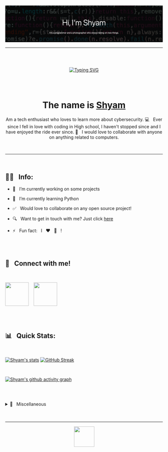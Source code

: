 <a name="top"></a>
<div align="center">

<!--  ![Shyam's card name](https://cardivo.vercel.app/api?name=Shyam&description=Programmer%20by%20day.%20Photographer%20by%20night.&image=https://avatars.githubusercontent.com/u/75221087&github=XShyam&site=xshyam.co&pattern=ticTacToe&backgroundColor=%23ecf0f1%&colorPattern=%23eaeaea)   -->

  <img src="https://raw.githubusercontent.com/XShyam/XShyam/main/bg.png" >
  
  
***
  
<br><br>
  
[![Typing SVG](https://readme-typing-svg.herokuapp.com?color=03FCB1&size=45&center=true&vCenter=true&width=800&height=100&lines=Hello+%F0%9F%91%8B;Namaste+%F0%9F%91%8B;Bonjour+%F0%9F%91%8B;Hola+%F0%9F%91%8B;Zdravstvuyte+%F0%9F%91%8B;N%C7%90n+h%C7%8Eo+%F0%9F%91%8B;Salve+%F0%9F%91%8B;Konnichiwa+%F0%9F%91%8B;Guten+Tag+%F0%9F%91%8B;Ol%C3%A1+%F0%9F%91%8B;Anyoung+haseyo+%F0%9F%91%8B;Asalaam+alaikum+%F0%9F%91%8B;Goddag+%F0%9F%91%8B;Shikamoo+%F0%9F%91%8B;Goedendag+%F0%9F%91%8B;Yassas+%F0%9F%91%8B;Dzie%C5%84+dobry+%F0%9F%91%8B;Selamat+siang+%F0%9F%91%8B;Merhaba+%F0%9F%91%8B;Shalom+%F0%9F%91%8B;God+dag+%F0%9F%91%8B)](https://git.io/typing-svg)

</div>

<br><br>

<div align="center">

<h1> The name is <a href="https://xshyam.co"> Shyam </a> </h1>

  Am a tech enthusiast who loves to learn more about cybersecurity. 💻  &nbsp; Ever since I fell in love with coding in High school, I haven't stopped since and I have enjoyed the ride ever since. 💫  &nbsp; I would love to collaborate with anyone on anything related to computers.
  
</div>  
  
<br> 

***

<br> 

<h2>  👨‍💻 &nbsp; Info: </h2>
<p align="left">

  - 🔭 &nbsp; I’m currently working on some projects  
  

- 🐍  &nbsp; I’m currently learning Python
  

- ✅ &nbsp; Would love to collaborate on any open source project! 
  

- 🔍 &nbsp; Want to get in touch with me? Just click <a href="https://xshyam.github.io/index.html#contact"> here </a>


- ⚡ &nbsp; Fun fact: &nbsp; I &nbsp; ❤️  &nbsp;  🐶  &nbsp;  !
  
  
  </p>
  
  <br> <br> 

<h2>  🤝 &nbsp; Connect with me! </h2>

<br>

<p align="left">     <a href="https://github.com/XShyam"><img src="https://cutt.ly/NnDF2lv" width="75px" height="75px"></a>
 &nbsp;&nbsp;             <a href="https://xshyam.co"><img src="https://cutt.ly/ln3acJ1" width="75px" height="75px" ></a>           </p>

  

<br><br>

<h2>  📊  &nbsp; Quick Stats:  </h2>

<br>

[![Shyam's stats](https://github-readme-stats.vercel.app/api?username=XShyam&show_icons=true&bg_color=000000&icon_color=00f7e2&text_color=00f7a1&border_color=000000&title_color=FFD103FF)](https://github.com/XShyam)  [![GitHub Streak](https://github-readme-streak-stats.herokuapp.com?user=XShyam&theme=dark&hide_border=true&ring=FFD103&currStreakNum=00F7A1&sideNums=00F7A1&fire=FFD103&border=000000&background=000000&stroke=000000&currStreakLabel=00F7E2&sideLabels=00F7E2)](https://github.com/XShyam)


<br>

[![Shyam's github activity graph](https://activity-graph.herokuapp.com/graph?username=XShyam&theme=react-dark&hide_border=true&area=true)](https://github.com/XShyam)


<br><br>

<details>
<summary> 💠 &nbsp; Miscellaneous </summary>
<br>

**Languages & Tools:**
  
<br>
<p align="left"> <a href="https://www.cprogramming.com/" target="_blank"> <img src="https://raw.githubusercontent.com/devicons/devicon/master/icons/c/c-original.svg" alt="c" width="40" height="40"/> </a> <a href="https://www.w3schools.com/cpp/" target="_blank"> <img src="https://raw.githubusercontent.com/devicons/devicon/master/icons/cplusplus/cplusplus-original.svg" alt="cplusplus" width="40" height="40"/> </a> <a href="https://git-scm.com/" target="_blank"> <img src="https://www.vectorlogo.zone/logos/git-scm/git-scm-icon.svg" alt="git" width="40" height="40"/> </a> <a href="https://www.linux.org/" target="_blank"> <img src="https://raw.githubusercontent.com/devicons/devicon/master/icons/linux/linux-original.svg" alt="linux" width="40" height="40"/> </a>  <a href="https://www.python.org" target="_blank"> <img src="https://raw.githubusercontent.com/devicons/devicon/master/icons/python/python-original.svg" alt="python" width="40" height="40"/> </a> </p>

<br><br>

![Visitors](https://visitor-badge.glitch.me/badge?page_id=random_views) 
</details>

<br>

<br>

***

<div align="center">

<a href="#top">  <img src="https://cutt.ly/yn4LGhR" width="65px" height="65px"> </a>        
  
</div>
